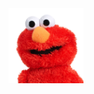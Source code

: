 <div aliign="center">
<img src="https://github.com/onlymachiavelli/onlymachiavelli/blob/main/elmo.png" width="120"/>
</div>
